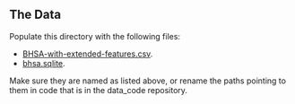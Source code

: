 ## The Data

Populate this directory with the following files:

- [BHSA-with-extended-features.csv](https://github.com/eliranwong/OpenHebrewBible/blob/master/BHSA-with-extended-features.csv.zip). 
- [bhsa.sqlite](https://www.adambaker.org/bhsa.sqlite).

Make sure they are named as listed above, or rename the paths pointing to them in code that is in the data_code repository. 
